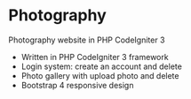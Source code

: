 # Photography
Photography website in PHP CodeIgniter 3

- Written in PHP CodeIgniter 3 framework 
- Login system: create an account and delete
- Photo gallery with upload photo and delete
- Bootstrap 4 responsive design
